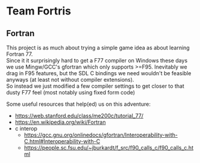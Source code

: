 # Team Fortris

## Fortran

This project is as much about trying a simple game idea as about learning Fortran 77.  
Since it it surprisingly hard to get a F77 compiler on Windows these days we use Mingw/GCC's gfortran which only supports >=F95.
Inevitably we drag in F95 features, but the SDL C bindings we need wouldn't be feasible anyways (at least not without compiler extensions).  
So instead we just modified a few compiler settings to get closer to that dusty F77 feel (most notably using fixed form code)

Some useful resources that help(ed) us on this adventure:
* https://web.stanford.edu/class/me200c/tutorial_77/
* https://en.wikipedia.org/wiki/Fortran
* c interop
    * https://gcc.gnu.org/onlinedocs/gfortran/Interoperability-with-C.html#Interoperability-with-C
    * https://people.sc.fsu.edu/~jburkardt/f_src/f90_calls_c/f90_calls_c.html
